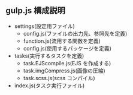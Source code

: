 ## gulp.js 構成説明

- settings(設定用ファイル)
  - config.js(ファイルの出力先、参照先を定義)
  - function.js(流用する関数を定義)
  - config.js(使用するパッケージを定義)
- tasks(実行するタスクを定義)
  - task.EJScompile.js(EJS を作成する)
  - task.imgCompress.js(画像の圧縮)
  - task.scss.js(scss コンパイル)
- index.js(タスク実行ファイル)
